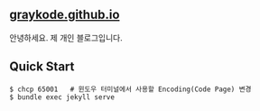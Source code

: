 [graykode.github.io](https://graykode.github.io)
---

안녕하세요. 제 개인 블로그입니다.



## Quick Start

```shell
$ chcp 65001   # 윈도우 터미널에서 사용할 Encoding(Code Page) 변경
$ bundle exec jekyll serve
```

